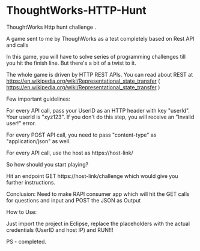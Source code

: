 # ThoughtWorks-HTTP-Hunt
ThoughtWorks Http hunt challenge .


A game sent to me by ThoughWorks as a test completely based on Rest API and calls

In this game, you will have to solve series of programming challenges till you hit the finish line. But there's a bit of a twist to it.

The whole game is driven by HTTP REST APIs. You can read about REST at https://en.wikipedia.org/wiki/Representational_state_transfer ( https://en.wikipedia.org/wiki/Representational_state_transfer )

Few important guidelines:

For every API call, pass your UserID as an HTTP header with key "userId". Your userId is "xyz123". If you don't do this step, you will receive an "Invalid user!” error.

For every POST API call, you need to pass "content-type" as "application/json" as well.

For every API call, use the host as https://host-link/

So how should you start playing?

Hit an endpoint GET https://host-link/challenge which would give you further instructions.

Conclusion: Need to make RAPI consumer app which will hit the GET calls for questions and input and POST the JSON as Output

How to Use:

Just import the project in Eclipse, replace the placeholders with the actual credentials (UserID and host IP) and RUN!!!

PS - completed.
